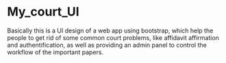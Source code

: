 # My_court_UI

Basically this is a UI design of a web app using bootstrap, which help the people to get rid of some common court problems,
like affidavit affirmation and authentification, as well as providing an admin panel to control the workflow of the important papers.
